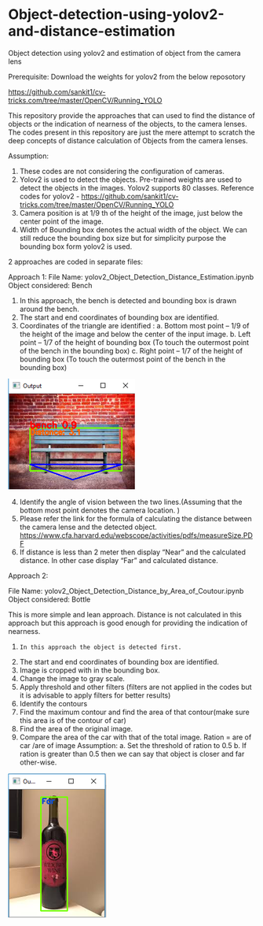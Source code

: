 # Object-detection-using-yolov2-and-distance-estimation
Object detection using yolov2 and estimation of object from the camera lens

Prerequisite:
Download the weights for yolov2 from the below reposotory

https://github.com/sankit1/cv-tricks.com/tree/master/OpenCV/Running_YOLO



This repository provide the approaches that can used to find the distance of objects or the indication of nearness of the objects, to the camera lenses.
The codes present in this repository are just the mere attempt to scratch the deep concepts of distance calculation of Objects from the camera lenses. 

Assumption:
  1.	These codes are not considering the configuration of cameras. 
  2.	Yolov2 is used to detect the objects. Pre-trained weights are used to detect the objects in the images. Yolov2 supports 80 classes.
  Reference codes for yolov2 - https://github.com/sankit1/cv-tricks.com/tree/master/OpenCV/Running_YOLO
  3.	Camera position is at 1/9 th of the height of the image, just below the center point of the image.
  4.	Width of Bounding box denotes the actual width of the object. We can still reduce the bounding box size but for simplicity purpose     the bounding box form yolov2 is used. 



2 approaches are coded in separate files:

Approach 1:
File Name: yolov2_Object_Detection_Distance_Estimation.ipynb
Object considered: Bench

  1.	In this approach, the bench is detected and bounding box is drawn around the bench. 
  2.	The start and end coordinates of bounding box are identified.
  3.	Coordinates of the triangle are identified :
      a.	Bottom most point – 1/9 of the height of the image and below the center of the input image.
      b.	Left point – 1/7 of the height of bounding box (To touch the outermost point of the bench in the bounding box)
      c.	Right point – 1/7 of the height of bounding box (To touch the outermost point of the bench in the bounding box)
      
![](bench_output.png)

  4.	Identify the angle of vision between the two lines.(Assuming that the bottom most point denotes the camera location. )
  5.	Please refer the link for the formula  of calculating the distance between the camera lense and the detected object. 
      https://www.cfa.harvard.edu/webscope/activities/pdfs/measureSize.PDF
  6.	If distance is less than 2 meter then display “Near” and the calculated distance. In other case display “Far” and calculated             distance. 
  
  
  
Approach 2:
  
File Name: yolov2_Object_Detection_Distance_by_Area_of_Coutour.ipynb
Object considered: Bottle

This is more simple and lean approach. Distance is not calculated in this approach but this approach is good enough for providing the indication of nearness.

  1.	 In this approach the object is detected first. 
  2.	The start and end coordinates of bounding box are identified.
  3.	Image is cropped with in the bounding box.
  4.	Change the image to gray scale.
  5.	Apply threshold and other filters (filters are not applied in the codes but it is advisable to apply filters for better results)
  6.	Identify the contours
  7.	Find the maximum contour and find the area of that contour(make sure this area is of the contour of car)
  8.	Find the area of the original image.
  9.	Compare the area of the car with that of the total image. Ration = are of car /are of image
  Assumption: a. Set the threshold of ration to 0.5
              b. If ration is greater than 0.5 then we can say that object is closer and far other-wise.

![](bottle_output.png)

